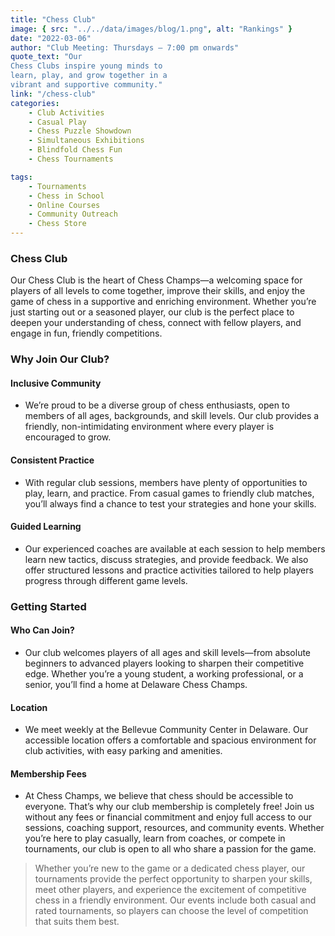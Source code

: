 ```yaml
---
title: "Chess Club"
image: { src: "../../data/images/blog/1.png", alt: "Rankings" }
date: "2022-03-06"
author: "Club Meeting: Thursdays – 7:00 pm onwards"
quote_text: "Our
Chess Clubs inspire young minds to
learn, play, and grow together in a
vibrant and supportive community."
link: "/chess-club" 
categories:
    - Club Activities
    - Casual Play
    - Chess Puzzle Showdown
    - Simultaneous Exhibitions
    - Blindfold Chess Fun
    - Chess Tournaments

tags:
    - Tournaments
    - Chess in School
    - Online Courses
    - Community Outreach
    - Chess Store
---
```

### Chess Club

Our Chess Club is the heart of Chess Champs—a welcoming space for players of all levels to come together, improve their skills, and enjoy the game of chess in a supportive and enriching environment. Whether you’re just starting out or a seasoned player, our club is the perfect place to deepen your understanding of chess, connect with fellow players, and engage in fun, friendly competitions.


### Why Join Our Club?

#### Inclusive Community
- We’re proud to be a diverse group of chess enthusiasts, open to members of all ages, backgrounds, and skill levels. Our club provides a friendly, non-intimidating environment where every player is encouraged to grow.

#### Consistent Practice
- With regular club sessions, members have plenty of opportunities to play, learn, and practice. From casual games to friendly club matches, you’ll always find a chance to test your strategies and hone your skills.

#### Guided Learning
- Our experienced coaches are available at each session to help members learn new tactics, discuss strategies, and provide feedback. We also offer structured lessons and practice activities tailored to help players progress through different game levels.


### Getting Started

#### Who Can Join?
- Our club welcomes players of all ages and skill levels—from absolute beginners to advanced players looking to sharpen their competitive edge. Whether you’re a young student, a working professional, or a senior, you’ll find a home at Delaware Chess Champs.

#### Location
- We meet weekly at the Bellevue Community Center in Delaware. Our accessible location offers a comfortable and spacious environment for club activities, with easy parking and amenities.

#### Membership Fees
- At Chess Champs, we believe that chess should be accessible to everyone. That’s why our club membership is completely free! Join us without any fees or financial commitment and enjoy full access to our sessions, coaching support, resources, and community events. Whether you’re here to play casually, learn from coaches, or compete in tournaments, our club is open to all who share a passion for the game.


> Whether you’re new to the game or a dedicated chess player, our tournaments provide the perfect opportunity to sharpen your skills, meet other players, and experience the excitement of competitive chess in a friendly environment. Our events include both casual and rated tournaments, so players can choose the level of competition that suits them best.



